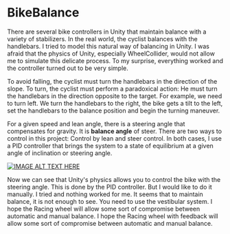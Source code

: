 # BikeBalance
There are several bike controllers in Unity that maintain balance with a variety of stabilizers. In the real world, the cyclist balances with the handlebars. I tried to model this natural way of balancing in Unity. I was afraid that the physics of Unity, especially WheelCollider, would not allow me to simulate this delicate process. To my surprise, everything worked and the controller turned out to be very simple.

To avoid falling, the cyclist must turn the handlebars in the direction of the slope. To turn, the cyclist must perform a paradoxical action: He must turn the handlebars in the direction opposite to the target. For example, we need to turn left. We turn the handlebars to the right, the bike gets a tilt to the left, set the handlebars to the balance position and begin the turning maneuver.

For a given speed and lean angle, there is a steering angle that compensates for gravity. It is **balance angle** of steer.
There are two ways to control in this project: Control by lean and steer control. In both cases, I use a PID controller that brings the system to a state of equilibrium at a given angle of inclination or steering angle.

[![IMAGE ALT TEXT HERE](https://img.youtube.com/vi/OlC7LPSNq_E/0.jpg)](https://www.youtube.com/watch?v=OlC7LPSNq_E)

Now we can see that Unity's physics allows you to control the bike with the steering angle. This is done by the PID controller. But I would like to do it manually. I tried and nothing worked for me. It seems that to maintain balance, it is not enough to see. You need to use the vestibular system. I hope the Racing wheel will allow some sort of compromise between automatic and manual balance. I hope the Racing wheel with feedback will allow some sort of compromise between automatic and manual balance. 
